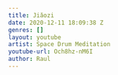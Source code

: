 ```yaml
---
title: Jiǎozi
date: 2020-12-11 18:09:38 Z
genres: []
layout: youtube
artist: Space Drum Meditation
youtube-url: Och8hz-nM6I
author: Raul
---
```


